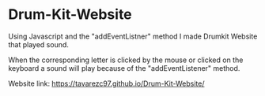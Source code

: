 # Drum-Kit-Website

Using Javascript and the "addEventListner" method I made Drumkit Website that played sound.

When the corresponding letter is clicked by the mouse or clicked on the keyboard a sound will play because of the "addEventListener" method.

Website link: https://tavarezc97.github.io/Drum-Kit-Website/
